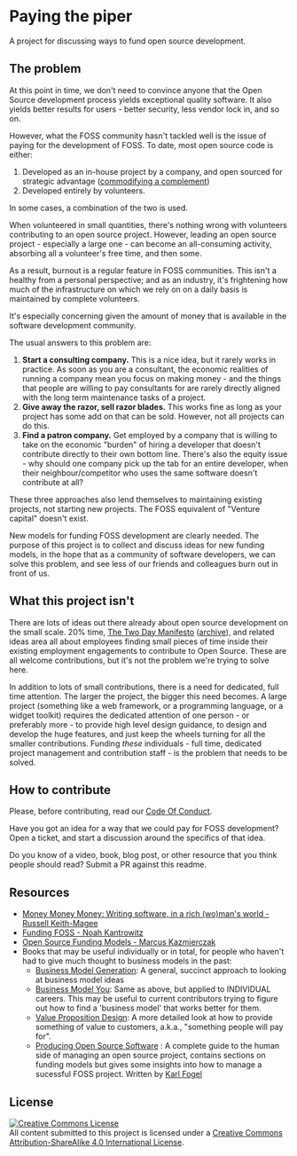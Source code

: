 # Paying the piper

A project for discussing ways to fund open source development.

## The problem

At this point in time, we don't need to convince anyone that the Open Source development process yields exceptional quality software. It also yields better results for users - better security, less vendor lock in, and so on.

However, what the FOSS community hasn't tackled well is the issue of paying for the development of FOSS. To date, most open source code is either:

1. Developed as an in-house project by a company, and open sourced for strategic advantage ([commodifying a complement](http://www.joelonsoftware.com/articles/StrategyLetterV.html))
2. Developed entirely by volunteers.

In some cases, a combination of the two is used. 

When volunteered in small quantities, there's nothing wrong with volunteers contributing to an open source project. However, leading an open source project - especially a large one - can become an all-consuming activity, absorbing all a volunteer's free time, and then some. 

As a result, burnout is a regular feature in FOSS communities. This isn't a healthy from a personal perspective; and as an industry, it's frightening how much of the infrastructure on which we rely on on a daily basis is maintained by complete volunteers.

It's especially concerning given the amount of money that is available in the software development community. 

The usual answers to this problem are:

1. **Start a consulting company.** This is a nice idea, but it rarely works in practice. As soon as you are a consultant, the economic realities of running a company mean you focus on making money - and the things that people are willing to pay consultants for are rarely directly aligned with the long term maintenance tasks of a project.
2. **Give away the razor, sell razor blades.** This works fine as long as your project has some add on that can be sold. However, not all projects can do this.
3. **Find a patron company.** Get employed by a company that is willing to take on the economic "burden" of hiring a developer that doesn't contribute directly to their own bottom line. There's also the equity issue - why should one company pick up the tab for an entire developer, when their neighbour/competitor who uses the same software doesn't contribute at all?

These three approaches also lend themselves to maintaining existing projects, not starting new projects. The FOSS equivalent of "Venture capital" doesn't exist.

New models for funding FOSS development are clearly needed. The purpose of this project is to collect and discuss ideas for new funding models, in the hope that as a community of software developers, we can solve this problem, and see less of our friends and colleagues burn out in front of us.

## What this project isn't

There are lots of ideas out there already about open source development on the small scale. 20% time, [The Two Day Manifesto](http://twodaymanifesto.com) ([archive](https://archive.is/2015.04.13-190754/http://twodaymanifesto.com/)), and related ideas area all about employees finding small pieces of time inside their existing employment engagements to contribute to Open Source. These are all welcome contributions, but it's not the problem we're trying to solve here.

In addition to lots of small contributions, there is a need for dedicated, full time attention. The larger the project, the bigger this need becomes. A large project (something like a web framework, or a programming language, or a widget toolkit) requires the dedicated attention of one person - or preferably more - to provide high level design guidance, to design and develop the huge features, and just keep the wheels turning for all the smaller contributions. Funding *these* individuals - full time, dedicated project management and contribution staff - is the problem that needs to be solved.

## How to contribute

Please, before contributing, read our [Code Of Conduct](CODE_OF_CONDUCT.md).

Have you got an idea for a way that we could pay for FOSS development? Open a ticket, and start a discussion around the specifics of that idea.

Do you know of a video, book, blog post, or other resource that you think people should read? Submit a PR against this readme.

## Resources

* [Money Money Money: Writing software, in a rich (wo)man's world - Russell Keith-Magee](https://www.youtube.com/watch?v=mY8B2lXIu6g)
* [Funding FOSS - Noah Kantrowitz](https://coderanger.net/funding-foss/)
* [Open Source Funding Models - Marcus Kazmierczak](https://mkaz.blog/misc/open-souce-funding-models/)
* Books that may be useful individually or in total, for people who haven't had to give much thought to business models in the past:
    * [Business Model Generation](http://www.amazon.com/Business-Model-Generation-Visionaries-Challengers/dp/0470876417/): A general, succinct approach to looking at business model ideas
    * [Business Model You](http://www.amazon.com/Business-Model-You-One-Page-Reinventing/dp/1118156315/): Same as above, but applied to INDIVIDUAL careers. This may be useful to current contributors trying to figure out how to find a 'business model' that works better for them.
    * [Value Proposition Design](http://www.amazon.com/Value-Proposition-Design-Customers-Strategyzer/dp/1118968050/): A more detailed look at how to provide something of value to customers, a.k.a., "something people will pay for".
    * [Producing Open Source Software](http://producingoss.com/) : A complete guide to the human side of managing an open source project, contains sections on funding models but gives some insights into how to manage a sucessful FOSS project. Written by [Karl Fogel](http://www.red-bean.com/kfogel/)


## License 
<a rel="license" href="http://creativecommons.org/licenses/by-sa/4.0/"><img alt="Creative Commons License" style="border-width:0" src="https://i.creativecommons.org/l/by-sa/4.0/88x31.png" /></a><br />All content submitted to this project is licensed under a <a rel="license" href="http://creativecommons.org/licenses/by-sa/4.0/">Creative Commons Attribution-ShareAlike 4.0 International License</a>.
